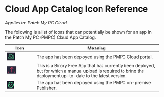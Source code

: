# Cloud App Catalog Icon Reference

_Applies to: Patch My PC Cloud_

The following is a list of icons that can potentially be shown for an app in the Patch My PC (PMPC) Cloud App Catalog.

<table><thead><tr><th width="82">Icon</th><th>Meaning</th></tr></thead><tbody><tr><td><img src="/_images/gitbook/image%20%281948%29.png" alt="Deployed via PMPC Cloud" data-size="original"></td><td>The app has been deployed using the PMPC Cloud portal.</td></tr><tr><td><img src="/_images/gitbook/image%20%281949%29.png" alt="Binary Free App requiring a newer version to be uploaded" data-size="original"></td><td>This is a Binary Free App that has currently been deployed, but for which a manual upload is required to bring the deployment up-to-date to the latest version. </td></tr><tr><td><img src="/_images/gitbook/image%20%281950%29.png" alt="Deployed via on-premise Publisher" data-size="original"></td><td>The app has been deployed using the PMPC on-premise Publisher.</td></tr></tbody></table>

